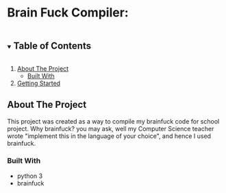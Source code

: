 # Brain Fuck Compiler:

<!-- TABLE OF CONTENTS -->
<details open="open">
  <summary><h2 style="display: inline-block">Table of Contents</h2></summary>
  <ol>
    <li>
      <a href="#about-the-project">About The Project</a>
      <ul>
        <li><a href="#built-with">Built With</a></li>
      </ul>
    </li>
    <li>
      <a href="#getting-started">Getting Started</a>
  </ol>
</details>

<!-- ABOUT THE PROJECT -->
## About The Project

This project was created as a way to compile my brainfuck code for school project. Why brainfuck? you may ask, well my Computer Science teacher wrote "implement this in the language of your choice", and hence I used brainfuck.

### Built With

* python 3
* brainfuck
